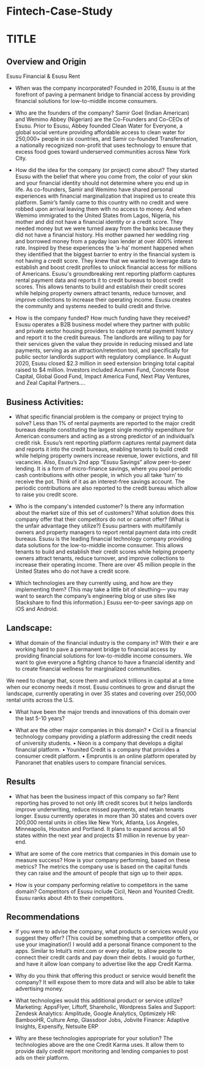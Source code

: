 # Fintech-Case-Study

# TITLE

## Overview and Origin

Esusu Financial & Esusu Rent

* When was the company incorporated?
	Founded in 2016, Esusu is at the forefront of paving a permanent bridge to financial access by providing financial solutions for low-to-middle income consumers.

* Who are the founders of the company?
	Samir Goel (Indian American) and Wemimo Abbey (Nigerian) are the Co-Founders and Co-CEOs of Esusu. Prior to Esusu, Abbey founded Clean Water for Everyone, a global social venture providing affordable access to clean water for 250,000+ people in six countries, and Samir co-founded Transfernation, a nationally recognized non-profit that uses technology to ensure that excess food goes toward underserved communities across New York City.

* How did the idea for the company (or project) come about?
	They started Esusu with the belief that where you come from, the color of your skin and your financial identity should not determine where you end up in life. As co-founders, Samir and Wemimo have shared personal experiences with financial marginalization that inspired us to create this platform. Samir’s family came to this country with no credit and were robbed upon arrival leaving them with no access to money. And when Wemimo immigrated to the United States from Lagos, Nigeria, his mother and did not have a financial identity or a credit score. They needed money but we were turned away from the banks because they did not have a financial history. His mother pawned her wedding ring and borrowed money from a payday loan lender at over 400% interest rate.
	Inspired by these experiences the ‘a-ha’ moment happened when they identified that the biggest barrier to entry in the financial system is not having a credit score. They knew that we wanted to leverage data to establish and boost credit profiles to unlock financial access for millions of Americans.
	Esusu's groundbreaking rent reporting platform captures rental payment data and reports it to credit bureaus to boost credit scores. This allows tenants to build and establish their credit scores while helping property owners attract tenants, reduce turnover, and improve collections to increase their operating income. Esusu creates the community and systems needed to build credit and thrive.

* How is the company funded? How much funding have they received?
	Esusu operates a B2B business model where they partner with public and private sector housing providers to capture rental payment history and report it to the credit bureaus. The landlords are willing to pay for their services given the value they provide in reducing missed and late payments, serving as an attraction/retention tool, and specifically for public sector landlords support with regulatory compliance. 
In August 2020, Esusu closed $2.3 million in seed extension bringing total capital raised to $4 million. Investors included Acumen Fund, Concrete Rose Capital, Global Good Fund, Impact America Fund, Next Play Ventures, and Zeal Capital Partners….

## Business Activities:

* What specific financial problem is the company or project trying to solve?
	Less than 1% of rental payments are reported to the major credit bureaus despite constituting the largest single monthly expenditure for American consumers and acting as a strong predictor of an individual’s credit risk. Esusu’s rent reporting platform captures rental payment data and reports it into the credit bureaus, enabling tenants to build credit while helping property owners increase revenue, lower evictions, and fill vacancies. 
	Also, Esusu’s 2nd app “Esusu Savings” allow peer-to-peer lending. It is a form of micro-finance savings, where you pool periodic cash contributions with other people, in which you all take ‘turn’ to receive the pot. Think of it as an interest-free savings account. The periodic contributions are also reported to the credit bureau which allow to raise you credit score.
	

* Who is the company's intended customer?  Is there any information about the market size of this set of customers?
What solution does this company offer that their competitors do not or cannot offer? (What is the unfair advantage they utilize?)
	Esusu partners with multifamily owners and property managers to report rental payment data into credit bureaus. Esusu is the leading financial technology company providing data solutions for the low-to-middle income consumer. This allows tenants to build and establish their credit scores while helping property owners attract tenants, reduce turnover, and improve collections to increase their operating income. There are over 45 million people in the United States who do not have a credit score.

* Which technologies are they currently using, and how are they implementing them? (This may take a little bit of sleuthing–– you may want to search the company’s engineering blog or use sites like Stackshare to find this information.) 
	Esusu eer-to-peer savings app on iOS and Android. 
	

## Landscape:

* What domain of the financial industry is the company in?
	With their e are working hard to pave a permanent bridge to financial access by providing financial solutions for low-to-middle income consumers. We want to give everyone a fighting chance to have a financial identity and to create financial wellness for marginalized communities.

We need to change that, score them and unlock trillions in capital at a time when our economy needs it most. Esusu continues to grow and disrupt the landscape, currently operating in over 35 states and covering over 250,000 rental units across the U.S.
	

* What have been the major trends and innovations of this domain over the last 5-10 years?
	
	

* What are the other major companies in this domain?
•	Cicil is a financial technology company providing a platform addressing the credit needs of university students.
•	Neon is a company that develops a digital financial platform.
•	Younited Credit is a company that provides a consumer credit platform.
•	Empruntis is an online platform operated by Panoranet that enables users to compare financial services.
	


## Results

* What has been the business impact of this company so far?
	Rent reporting has proved to not only lift credit scores but it helps landlords improve underwriting, reduce missed payments, and retain tenants longer. Esusu currently operates in more than 30 states and covers over 200,000 rental units in cities like New York, Atlanta, Los Angeles, Minneapolis, Houston and Portland. It plans to expand across all 50 states within the next year and projects $1 million in revenue by year-end.
	

* What are some of the core metrics that companies in this domain use to measure success? How is your company performing, based on these metrics?
	The metrics the company use is based on the capital funds they can raise and the amount of people that sign up to their apps. 

* How is your company performing relative to competitors in the same domain?
	Competitors of Esusu include Cicil, Neon and Younited Credit. Esusu ranks about 4th to their competitors. 


## Recommendations

* If you were to advise the company, what products or services would you suggest they offer? (This could be something that a competitor offers, or use your imagination!)
	I would add a personal finance component to the apps. Similar to Intuit’s mint.com or every dollar, to allow people to connect their credit cards and pay down their debts. I would go further, and have it allow loan company to advertise like the app Credit Karma.

* Why do you think that offering this product or service would benefit the company?
	It will expose them to more data and will also be able to take advertising money.

* What technologies would this additional product or service utilize?
	Marketing: AppsFlyer, Liftoff, Shareholic, Wordpress
	Sales and Support: Zendesk
	Analytics: Amplitude, Google Analytics, Optimizely
	HR: BambooHR, Culture Amp, Glassdoor Jobs, Jobvite
	Finance: Adaptive Insights, Expensify, Netsuite ERP

* Why are these technologies appropriate for your solution?
	The technologies above are the one Credit Karma uses. It allow them to provide daily credit report monitoring and lending companies to post ads on their platform.
